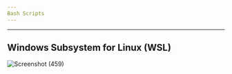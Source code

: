```yaml
---
Bash Scripts
---
```




---
Windows Subsystem for Linux (WSL)
---

![Screenshot (459)](https://github.com/nathanMcL/Student.Originated.Software/assets/129904249/71679da8-0a71-498b-be04-9058162748b5)
